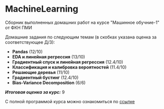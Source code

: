 # MachineLearning

Сборник выполненных домашних работ на курсе "Машинное обучние-1" от ФКН ПМИ

Домашние задания по следующим темам (в скобках указана оценка за соответствующее Д/З):

* **Pandas** (12/10)
* **EDA и линейная регрессия** (13/10)
* **Градиентный спуск и линейная регрессия** (12.4/10)
* **Классификация и калибровка вероятностей** (11.4/10)
* **Решающие деревья** (11/10)
* **Градиентный бустинг** (12.4/10)
* **Bias-Variance Decomposition** (6/6)

_**Итоговая оценка за курс:**_ 9

С полной программой курса можно ознакомиться по [ссылке](http://wiki.cs.hse.ru/Машинное_обучение_1/2022_2023)
